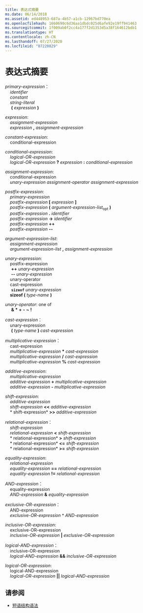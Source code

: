 ```yaml
---
title: 表达式摘要
ms.date: 06/14/2018
ms.assetid: ed448953-687a-4b57-a1cb-12967bd770ea
ms.openlocfilehash: 1660690c6d36aa1dbdc025d6afe92e19ff941463
ms.sourcegitcommit: 1f009ab0f2cc4a177f2d1353d5a38f164612bdb1
ms.translationtype: HT
ms.contentlocale: zh-CN
ms.lasthandoff: 07/27/2020
ms.locfileid: "87220829"
---
```

# <a name="summary-of-expressions"></a>表达式摘要

*primary-expression*：<br/>
&nbsp;&nbsp;&nbsp;&nbsp;*identifier*<br/>
&nbsp;&nbsp;&nbsp;&nbsp;*constant*<br/>
&nbsp;&nbsp;&nbsp;&nbsp;*string-literal*<br/>
&nbsp;&nbsp;&nbsp;&nbsp; **(**  *expression*  **)**

*expression*:<br/>
&nbsp;&nbsp;&nbsp;&nbsp;*assignment-expression*<br/>
&nbsp;&nbsp;&nbsp;&nbsp;*expression*  **,**  *assignment-expression*

*constant-expression*:<br/>
&nbsp;&nbsp;&nbsp;&nbsp;conditional-expression

*conditional-expression*:<br/>
&nbsp;&nbsp;&nbsp;&nbsp;*logical-OR-expression*<br/>
&nbsp;&nbsp;&nbsp;&nbsp;*logical-OR-expression*  **?**  *expression*  **:**  *conditional-expression*

*assignment-expression*:<br/>
&nbsp;&nbsp;&nbsp;&nbsp;conditional-expression<br/>
&nbsp;&nbsp;&nbsp;&nbsp;*unary-expression* *assignment-operator* *assignment-expression*

*postfix-expression*:<br/>
&nbsp;&nbsp;&nbsp;&nbsp;*primary-expression*<br/>
&nbsp;&nbsp;&nbsp;&nbsp;*postfix-expression*  **[**  *expression*  **]**<br/>
&nbsp;&nbsp;&nbsp;&nbsp;*postfix-expression*  **(**  *argument-expression-list*<sub>opt</sub> **)**<br/>
&nbsp;&nbsp;&nbsp;&nbsp;*postfix-expression*  **.**  *identifier*<br/>
&nbsp;&nbsp;&nbsp;&nbsp;*postfix-expression*  **->**  *identifier*<br/>
&nbsp;&nbsp;&nbsp;&nbsp;*postfix-expression*  **++**<br/>
&nbsp;&nbsp;&nbsp;&nbsp;*postfix-expression*  **--**

*argument-expression-list*:<br/>
&nbsp;&nbsp;&nbsp;&nbsp;*assignment-expression*<br/>
&nbsp;&nbsp;&nbsp;&nbsp;*argument-expression-list*  **,**  *assignment-expression*

*unary-expression*:<br/>
&nbsp;&nbsp;&nbsp;&nbsp;postfix-expression<br/>
&nbsp;&nbsp;&nbsp;&nbsp; **++**  *unary-expression*<br/>
&nbsp;&nbsp;&nbsp;&nbsp; **--**  *unary-expression*<br/>
&nbsp;&nbsp;&nbsp;&nbsp;unary-operator<br/>
&nbsp;&nbsp;&nbsp;&nbsp;cast-expression<br/>
&nbsp;&nbsp;&nbsp;&nbsp; **`sizeof`**  *unary-expression*<br/>
&nbsp;&nbsp;&nbsp;&nbsp;**sizeof (**  *type-name*  **)**

*unary-operator*: one of<br/>
&nbsp;&nbsp;&nbsp;&nbsp; **&** **&#42;** **+** **-** **~** **!**

*cast-expression*：<br/>
&nbsp;&nbsp;&nbsp;&nbsp;unary-expression<br/>
&nbsp;&nbsp;&nbsp;&nbsp; **(**  *type-name*  **)**  *cast-expression*

*multiplicative-expression*：<br/>
&nbsp;&nbsp;&nbsp;&nbsp;cast-expression<br/>
&nbsp;&nbsp;&nbsp;&nbsp;*multiplicative-expression*  **&#42;**  *cast-expression*<br/>
&nbsp;&nbsp;&nbsp;&nbsp;*multiplicative-expression*  **/**  *cast-expression*<br/>
&nbsp;&nbsp;&nbsp;&nbsp;*multiplicative-expression*  **%**  *cast-expression*

*additive-expression*:<br/>
&nbsp;&nbsp;&nbsp;&nbsp;*multiplicative-expression*<br/>
&nbsp;&nbsp;&nbsp;&nbsp;*additive-expression*  **+**  *multiplicative-expression*<br/>
&nbsp;&nbsp;&nbsp;&nbsp;*additive-expression*  **-**  *multiplicative-expression*

*shift-expression*:<br/>
&nbsp;&nbsp;&nbsp;&nbsp;*additive-expression*<br/>
&nbsp;&nbsp;&nbsp;&nbsp;*shift-expression*  **\<\<**  *additive-expression*<br/> &nbsp;&nbsp;&nbsp;&nbsp;* shift-expression*  **>>**  *additive-expression*

*relational-expression*：<br/>
&nbsp;&nbsp;&nbsp;&nbsp;*shift-expression*<br/>
&nbsp;&nbsp;&nbsp;&nbsp;*relational-expression*  **\<**  *shift-expression*<br/> &nbsp;&nbsp;&nbsp;&nbsp;* relational-expression*  **>**  *shift-expression*<br/> &nbsp;&nbsp;&nbsp;&nbsp;* relational-expression*  **\<=**  *shift-expression*<br/> &nbsp;&nbsp;&nbsp;&nbsp;* relational-expression*  **>=**  *shift-expression*

*equality-expression*:<br/>
&nbsp;&nbsp;&nbsp;&nbsp;*relational-expression*<br/>
&nbsp;&nbsp;&nbsp;&nbsp;*equality-expression*  **==**  *relational-expression*<br/>
&nbsp;&nbsp;&nbsp;&nbsp;*equality-expression*  **!=**  *relational-expression*

*AND-expression*：<br/>
&nbsp;&nbsp;&nbsp;&nbsp;equality-expression<br/>
&nbsp;&nbsp;&nbsp;&nbsp;*AND-expression*  **&**  *equality-expression*

*exclusive-OR-expression*：<br/>
&nbsp;&nbsp;&nbsp;&nbsp;AND-expression<br/>
&nbsp;&nbsp;&nbsp;&nbsp;*exclusive-OR-expression*  **^**  *AND-expression*

*inclusive-OR-expression*:<br/>
&nbsp;&nbsp;&nbsp;&nbsp;exclusive-OR-expression<br/>
&nbsp;&nbsp;&nbsp;&nbsp;*inclusive-OR-expression*  **&#124;**  *exclusive-OR-expression*

*logical-AND-expression*：<br/>
&nbsp;&nbsp;&nbsp;&nbsp;inclusive-OR-expression<br/>
&nbsp;&nbsp;&nbsp;&nbsp;*logical-AND-expression*  **&&**  *inclusive-OR-expression*

*logical-OR-expression*:<br/>
&nbsp;&nbsp;&nbsp;&nbsp;logical-AND-expression<br/>
&nbsp;&nbsp;&nbsp;&nbsp;*logical-OR-expression*  **&#124;&#124;**  *logical-AND-expression*

## <a name="see-also"></a>请参阅

- [短语结构语法](../c-language/phrase-structure-grammar.md)
